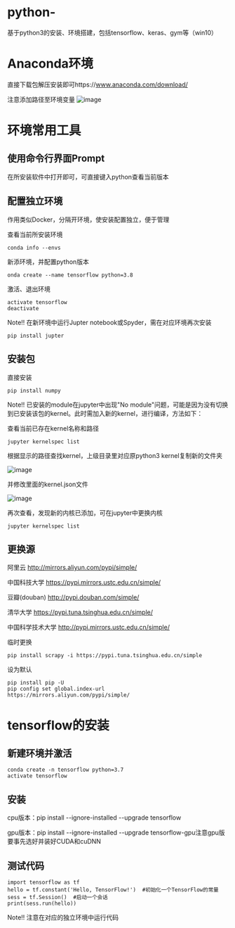# python-
基于python3的安装、环境搭建，包括tensorflow、keras、gym等（win10）

# Anaconda环境
直接下载包解压安装即可https://www.anaconda.com/download/

注意添加路径至环境变量
![image](https://user-images.githubusercontent.com/23186696/140461682-3ceba3cf-8995-47d6-9e76-cef743d4f0ac.png)

# 环境常用工具

## 使用命令行界面Prompt

在所安装软件中打开即可，可直接键入python查看当前版本

## 配置独立环境

作用类似Docker，分隔开环境，使安装配置独立，便于管理

查看当前所安装环境
```
conda info --envs
```

新添环境，并配置python版本
```
onda create --name tensorflow python=3.8
```

激活、退出环境
```
activate tensorflow    
deactivate
```

Note!! 在新环境中运行Jupter notebook或Spyder，需在对应环境再次安装
```
pip install jupter
```

## 安装包

直接安装
```
pip install numpy
```

Note!! 已安装的module在jupyter中出现"No module"问题，可能是因为没有切换到已安装该包的kernel。此时需加入新的kernel，进行编译，方法如下：

查看当前已存在kernel名称和路径
```
jupyter kernelspec list
```

根据显示的路径查找kernel，上级目录里对应原python3 kernel复制新的文件夹

![image](https://user-images.githubusercontent.com/23186696/140463225-a884c74e-66fa-4659-9be2-f30899feafb9.png)

并修改里面的kernel.json文件

![image](https://user-images.githubusercontent.com/23186696/140463285-62eb416e-82c1-42af-99bc-ce6948487512.png)

再次查看，发现新的内核已添加，可在jupyter中更换内核
```
jupyter kernelspec list
```


## 更换源

阿里云 http://mirrors.aliyun.com/pypi/simple/ 
 
中国科技大学 https://pypi.mirrors.ustc.edu.cn/simple/ 
  
豆瓣(douban) http://pypi.douban.com/simple/ 
  
清华大学 https://pypi.tuna.tsinghua.edu.cn/simple/ 
 
中国科学技术大学 http://pypi.mirrors.ustc.edu.cn/simple/

临时更换
```
pip install scrapy -i https://pypi.tuna.tsinghua.edu.cn/simple
```
设为默认
```
pip install pip -U
pip config set global.index-url https://mirrors.aliyun.com/pypi/simple/
```

# tensorflow的安装

## 新建环境并激活
```
conda create -n tensorflow python=3.7
activate tensorflow
```

## 安装

cpu版本：pip install --ignore-installed --upgrade tensorflow

gpu版本：pip install --ignore-installed --upgrade tensorflow-gpu注意gpu版要事先选好并装好CUDA和cuDNN

## 测试代码

```
import tensorflow as tf
hello = tf.constant('Hello, TensorFlow!')  #初始化一个TensorFlow的常量
sess = tf.Session()  #启动一个会话
print(sess.run(hello))  
```

Note!! 注意在对应的独立环境中运行代码


